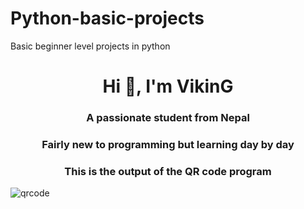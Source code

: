 # Python-basic-projects
Basic beginner level projects in python
<h1 align="center">Hi 👋, I'm VikinG</h1>
<h3 align="center">A passionate student from Nepal</h3>
<h3 align="center">Fairly new to programming but learning day by day</h3>

<h3 align="center"> This is the output of the QR code program</h3>
<img src=https://user-images.githubusercontent.com/102913739/194634004-28bafed6-2cc8-4bec-83ed-83df95730317.png alt=qrcode>
